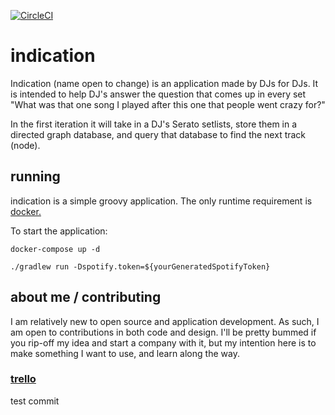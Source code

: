 [![CircleCI](https://circleci.com/gh/johntosberg/indication/tree/master.svg?style=svg)](https://circleci.com/gh/johntosberg/indication/tree/master)

# indication
Indication (name open to change) is an application made by DJs for DJs. It is intended to help DJ's answer the question that comes up in every set "What was that one song I played after this one that people went crazy for?"

In the first iteration it will take in a DJ's Serato setlists, store them in a directed graph database, and query that database to find the next track (node).

## running
indication is a simple groovy application. The only runtime requirement is [docker.](https://www.docker.com/)

To start the application:

`docker-compose up -d`

`./gradlew run -Dspotify.token=${yourGeneratedSpotifyToken}`

## about me / contributing
I am relatively new to open source and application development. As such, I am open to contributions in both code and design. I'll be pretty bummed if you rip-off my idea and start a company with it, but my intention here is to make something I want to use, and learn along the way.

### [trello](https://trello.com/b/6Ut0l0Ag)

test commit
